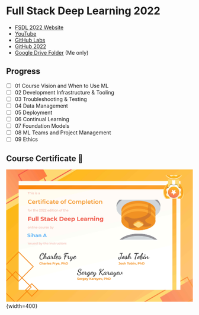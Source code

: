 Full Stack Deep Learning 2022
===

- [FSDL 2022 Website](https://fullstackdeeplearning.com/course/2022/)
- [YouTube](https://www.youtube.com/c/FullStackDeepLearning)
- [GitHub Labs](https://github.com/full-stack-deep-learning/fsdl-text-recognizer-2022-labs)
- [GitHub 2022](https://github.com/full-stack-deep-learning/fsdl-text-recognizer-2022)
- [Google Drive Folder](https://drive.google.com/drive/folders/1J1L-gs5JTWHho08YNYLySzHSKw-1S_X3) (Me only)

Progress
---

- [ ] 01 Course Vision and When to Use ML
- [ ] 02 Development Infrastructure & Tooling
- [ ] 03 Troubleshooting & Testing
- [ ] 04 Data  Management
- [ ] 05 Deployment
- [ ] 06 Continual Learning
- [ ] 07 Foundation Models
- [ ] 08 ML Teams and Project Management
- [ ] 09 Ethics

Course Certificate 🎉
---

![certificate](imgs/certificate.jpg){width=400}

